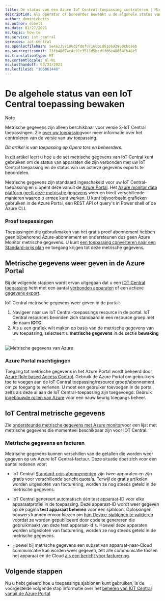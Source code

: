 ```yaml
---
title: De status van een Azure IoT Central-toepassing controleren | Microsoft Docs
description: Als operator of beheerder bewaakt u de algehele status van de apparaten die zijn verbonden met uw IoT Central-toepassing.
author: dominicbetts
ms.author: dobett
ms.date: 01/27/2021
ms.topic: how-to
ms.service: iot-central
services: iot-central
ms.openlocfilehash: 5e462397196d2fd0fd716801d9106929a8cb6a6b
ms.sourcegitcommit: 73fb48074c4c91c3511d5bcdffd6e40854fb46e5
ms.translationtype: MT
ms.contentlocale: nl-NL
ms.lasthandoff: 03/31/2021
ms.locfileid: "106061448"
---
```

# <a name="monitor-the-overall-health-of-an-iot-central-application"></a>De algehele status van een IoT Central toepassing bewaken

> [!NOTE]
> Metrische gegevens zijn alleen beschikbaar voor versie 3-IoT Central toepassingen. Zie [over uw toepassing](./howto-get-app-info.md)voor meer informatie over het controleren van de versie van uw toepassing.

*Dit artikel is van toepassing op Opera tors en beheerders.*

In dit artikel leert u hoe u de set metrische gegevens van IoT Central kunt gebruiken om de status van apparaten die zijn verbonden met uw IoT Central toepassing en de status van uw actieve gegevens exports te beoordelen.

Metrische gegevens zijn standaard ingeschakeld voor uw IoT Central-toepassing en u opent deze vanuit de [Azure Portal](https://portal.azure.com/). Het [Azure monitor data platform geeft deze metrische gegevens](../../azure-monitor/essentials/data-platform-metrics.md) weer en biedt verschillende manieren waarop u ermee kunt werken. U kunt bijvoorbeeld grafieken gebruiken in de Azure Portal, een REST API of query's in Power shell of de Azure CLI.

### <a name="trial-applications"></a>Proef toepassingen

Toepassingen die gebruikmaken van het gratis proef abonnement hebben geen bijbehorend Azure-abonnement en ondersteunen dus geen Azure Monitor metrische gegevens. U kunt [een toepassing converteren naar een Standard-prijs plan](./howto-view-bill.md#move-from-free-to-standard-pricing-plan) en toegang krijgen tot deze metrische gegevens.

## <a name="view-metrics-in-the-azure-portal"></a>Metrische gegevens weer geven in de Azure Portal

Bij de volgende stappen wordt ervan uitgegaan dat u een [IOT Central toepassing](./quick-deploy-iot-central.md) hebt met een aantal [verbonden apparaten](./tutorial-connect-device.md) of een actieve [gegevens export](howto-export-data.md).

IoT Central metrische gegevens weer geven in de portal:

1. Navigeer naar uw IoT Central-toepassings resource in de portal. IoT Central resources bevinden zich standaard in een resource groep met de naam **IOTC**.
1. Als u een grafiek wilt maken op basis van de metrische gegevens van uw toepassing, selecteert u **metrische gegevens** in de sectie **bewaking** .

![Metrische gegevens van Azure](media/howto-monitor-application-health/metrics.png)

### <a name="azure-portal-permissions"></a>Azure Portal machtigingen

Toegang tot metrische gegevens in het Azure Portal wordt beheerd door [Azure Role based Access Control](../../role-based-access-control/overview.md). Gebruik de Azure Portal om gebruikers toe te voegen aan de IoT Central toepassing/resource groep/abonnement om ze toegang te verlenen. U moet een gebruiker toevoegen in de portal, zelfs als deze al aan de IoT Central-toepassing zijn toegevoegd. Gebruik [ingebouwde rollen van Azure](../../role-based-access-control/built-in-roles.md) voor een nauw keurig toegangs beheer.

## <a name="iot-central-metrics"></a>IoT Central metrische gegevens

Zie [ondersteunde metrische gegevens met Azure monitor](../../azure-monitor/essentials/metrics-supported.md#microsoftiotcentraliotapps)voor een lijst met metrische gegevens die momenteel beschikbaar zijn voor IOT Central.

### <a name="metrics-and-invoices"></a>Metrische gegevens en facturen

Metrische gegevens kunnen verschillen van de getallen die worden weer gegeven op uw Azure IoT Central-factuur. Deze situatie doet zich voor een aantal redenen voor:

- IoT Central [Standard-prijs abonnementen](https://azure.microsoft.com/pricing/details/iot-central/) zijn twee apparaten en zijn gratis voor verschillende bericht quota's. Terwijl de gratis artikelen worden uitgesloten van facturering, worden ze nog steeds geteld in de metrische gegevens.

- IoT Central genereert automatisch één test apparaat-ID voor elke apparaatprofiel in de toepassing. Deze apparaat-ID wordt weer gegeven op de pagina **test apparaat beheren** voor een sjabloon. Oplossingen bouwers kunnen ervoor kiezen om [hun Device-sjablonen te valideren](./overview-iot-central.md#create-device-templates) voordat ze worden gepubliceerd door code te genereren die gebruikmaakt van deze test apparaat-id's. Hoewel deze apparaten worden uitgesloten van facturering, worden ze nog steeds geteld in de metrische gegevens.

- Hoewel bij metrische gegevens een subset van apparaat-naar-Cloud communicatie kan worden weer gegeven, telt alle communicatie tussen het apparaat en de Cloud [als een bericht voor facturering](https://azure.microsoft.com/pricing/details/iot-central/).

## <a name="next-steps"></a>Volgende stappen

Nu u hebt geleerd hoe u toepassings sjablonen kunt gebruiken, is de voorgestelde volgende stap informatie over het [beheren van IOT Central vanuit de Azure Portal](howto-manage-iot-central-from-portal.md).